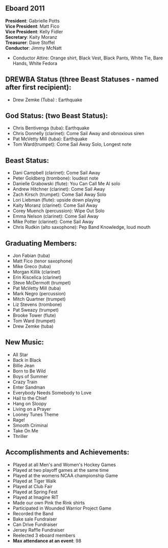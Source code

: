 ## Eboard 2011

__President__: Gabrielle Potts  
__Vice President__: Matt Fico  
__Vice President__: Kelly Fidler  
__Secretary__: Kaity Moranz  
__Treasurer__: Dave Stoffel  
__Conductor__: Jimmy McNatt  

* Conductor Attire: Orange shirt, Black Vest, Black Pants, White Tie, Bare Hands, White Fedora

## DREWBA Status (three Beast Statuses - named after first recipient):
* Drew Zemke (Tuba) : Earthquake

## God Status: (two Beast Status):
* Chris Bentivenga (tuba): Earthquake
* Chris Donnelly (clarinet): Come Sail Away and obnoxious siren
* Pat McVetty Mill (tuba): Earthquake
* Tom Ward(trumpet): Come Sail Away Solo, Longest note

## Beast Status:
* Dani Campbell (clarinet): Come Sail Away
* Peter Goldberg (trombone): loudest note
* Danielle Grabowski (flute): You Can Call Me Al solo
* Andrew Hitchner (clarinet): Come Sail Away
* Zach Kirsch (trumpet): Come Sail Away Solo
* Lori Liebman (flute): upside down playing
* Kaity Moranz (clarinet): Come Sail Away
* Corey Muench (percussion): Wipe Out Solo
* Emma Nelson (clarinet): Come Sail Away
* Mike Potter (clarinet): Come Sail Away
* Chris Rudkin (alto saxophone): Pep Band Knowledge, loud mouth

## Graduating Members:
* Jon Fabian (tuba)
* Matt Fico (tenor saxophone)
* Mike Greco (tuba)
* Morgan Killik (clarinet)
* Erin Kiscelica (clarinet)
* Steve McDermott (trumpet)
* Pat McVetty Mill (tuba)
* Mark Negro (percussion)
* Mitch Quartner (trumpet)
* Liz Stevens (trombone)
* Pat Sweazy (trumpet)
* Brooke Tower (flute)
* Tom Ward (trumpet)
* Drew Zemke (tuba)

## New Music:

* All Star
* Back in Black
* Billie Jean
* Born to Be Wild
* Boys of Summer
* Crazy Train
* Enter Sandman
* Everybody Needs Somebody to Love
* Hail to the Chief
* Hang on Sloopy
* Living on a Prayer
* Looney Tunes Theme
* Rage!
* Smooth Criminal
* Take On Me
* Thriller

## Accomplishments and Achievements:

* Played at all Men's and Women's Hockey Games
* Played at two playoff games at the same time
* Played at the womens NCAA championship Game
* Played at Tiger Walk
* Played at Club Fair
* Played at Spring Fest
* Played at Imagine RIT
* Made our own Pink the Rink shirts
* Participated in Wounded Warrior Project Game
* Recorded the Band
* Bake sale Fundraiser
* Can Drive Fundraiser
* Jersey Raffle Fundraiser
* Reelected 3 eboard members
* __Max attendance at an event__: 98
